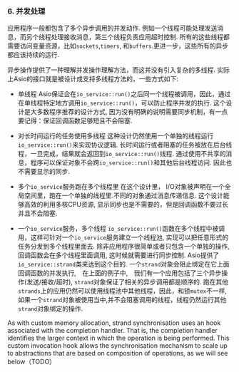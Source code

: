 ### 6. 并发处理

应用程序一般都包含了多个异步调用的并发动作. 例如一个线程可能处理发送消息，而另个线程处理接收消息，第三个线程负责应用超时控制. 所有的这些线程都需要访问变量资源，比如`sockets`,`timers`, 和`buffers`.更进一步，这些所有的异步都应该持续的运行.

异步操作提供了一种理解并发操作理解方法，而这并没有引入复杂的多线程. 实际上Asio的接口就是被设计成支持多线程方法的，一些方式如下:
* 单线程
Asio保证会在`io_service::run()`之后同一个线程被调用，因此，通过在单线程特定地方调用`io_service::run()`，可以防止程序并发的执行.
这个设计是大多数程序推荐的设计方式, 因为没有明确的说明需要同步机制，有一点要记得：保证回调函数足够短且不会阻塞.
* 对长时间运行的任务使用多线程
这种设计仍然使用一个单独的线程运行`io_service::run()`来实现协议逻辑. 长时间运行或者阻塞的任务被放在后台线程，一旦完成，结果就会返回到`io_service::run()`线程.
通过使用不共享的消息，程序可以保证对象不会跨`io_service::run()`和其他后台线程访问. 因此也不需要显示的同步.
* 多个`io_service`服务跑在多个线程里
在这个设计里， I/O对象被声明在一个全局空间里，跑在一个单独的线程里.不同的对象通过消息传递信息.
这个设计能够高效的利用多核CPU资源, 显示同步也是不需要的，但是回调函数不要过长并且不会阻塞.

* 一个`io_service`服务，多个线程
`io_service::run()`函数在多个线程中被调用，这样可针对一个`io_service`服务建立一个线程池, 实现可以把任意形式的任务分发到多个线程里面去.
除非应用程序很简单或者只包含一个单独的操作,　回调函数会在多个线程里面调用, 这时候就需要进行同步控制. Asio提供了`io_service::strand`类来达到这个目的.
一个`strand`对象会阻止绑定在它上面回调函数的并发执行,　在上面的例子中,　我们有一个应用包括了三个异步操作(发送/接收/超时), `strand`对象保证了相关的异步调用都是顺序的. 跑在其他`strands`上的应用仍然可以使用线程池中其他线程，因此，和锁`mutex`不一样,如果一个`strand`对象被使用当中,并不会阻塞调用的线程，线程仍然运行其他`strand`对象绑定的操作.
>
As  with custom  memory  allocation,  strand  synchronisation  uses  an  hook  associated  with  the completion  handler.  That  is,  the  completion  handler  identifies  the  larger  context  in  which  the operation is being  performed. This custom  invocation hook allows the synchronisation mechanism to scale up to abstractions that are based on composition of operations, as we will see below（TODO）
